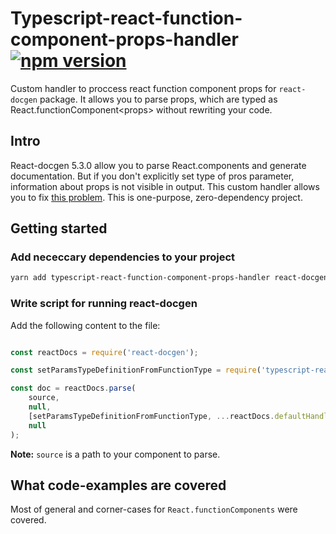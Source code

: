 # Typescript-react-function-component-props-handler [![npm version](https://badge.fury.io/js/typescript-react-function-component-props-handler.svg)](https://badge.fury.io/js/typescript-react-function-component-props-handler)

Custom handler to proccess react function component props for `react-docgen` package. It allows you to parse props, which are typed as React.functionComponent&lt;props> without rewriting your code.

## Intro

React-docgen 5.3.0 allow you to parse React.components and generate documentation. But if you don't explicitly set type of pros parameter, information about props is not visible in output. This custom handler allows you to fix [this problem](https://github.com/reactjs/react-docgen/issues/387). This is one-purpose, zero-dependency project.

## Getting started

### Add nececcary dependencies to your project

```bash
yarn add typescript-react-function-component-props-handler react-docgen
```

### Write script for running react-docgen

Add the following content to the file:

```js

const reactDocs = require('react-docgen');

const setParamsTypeDefinitionFromFunctionType = require('typescript-react-function-component-props-handler');

const doc = reactDocs.parse(
    source,
    null,
    [setParamsTypeDefinitionFromFunctionType, ...reactDocs.defaultHandlers],
    null
);

```

**Note:** `source` is a path to your component to parse.

## What code-examples are covered

Most of general and corner-cases for `React.functionComponents` were covered.
